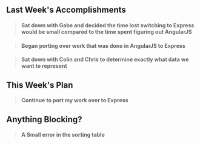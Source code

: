## Last Week's Accomplishments

> #### Sat down with Gabe and decided the time lost switching to Express would be small compared to the time spent figuring out AngularJS

> #### Began porting over work that was done in AngularJS to Express

> #### Sat down with Colin and Chris to determine exactly what data we want to represent

## This Week's Plan

>#### Continue to port my work over to Express

## Anything Blocking?

> #### A Small error in the sorting table



